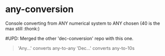 # any-conversion
Console converting from ANY numerical system to ANY chosen (40 is the max still :thonk:)

#UPD: Merged the other 'dec-conversion' repo with this one.
> 'Any...' converts any-to-any
> 'Dec...' converts any-to-10s
